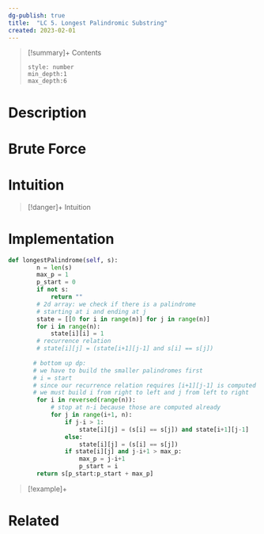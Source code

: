 ```yaml
---
dg-publish: true
title:  "LC 5. Longest Palindromic Substring"
created: 2023-02-01
---
```


>[!summary]+ Contents
>```toc
>style: number
>min_depth:1
>max_depth:6
>```

# Description

# Brute Force
# Intuition

>[!danger]+ Intuition

# Implementation
```python
def longestPalindrome(self, s):
        n = len(s)
        max_p = 1
        p_start = 0
        if not s:
            return ""
        # 2d array: we check if there is a palindrome
        # starting at i and ending at j
        state = [[0 for i in range(n)] for j in range(n)]
        for i in range(n):
            state[i][i] = 1 
        # recurrence relation
        # state[i][j] = (state[i+1][j-1] and s[i] == s[j])
        
       # bottom up dp: 
       # we have to build the smaller palindromes first
       # i = start
       # since our recurrence relation requires [i+1][j-1] is computed
       # we must build i from right to left and j from left to right
        for i in reversed(range(n)):
            # stop at n-i because those are computed already
            for j in range(i+1, n):
                if j-i > 1:
                    state[i][j] = (s[i] == s[j]) and state[i+1][j-1]
                else:
                    state[i][j] = (s[i] == s[j])
                if state[i][j] and j-i+1 > max_p:
                    max_p = j-i+1
                    p_start = i
        return s[p_start:p_start + max_p]
```

>[!example]+ 


# Related
